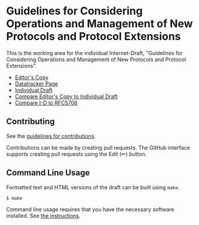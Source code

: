 <!-- regenerate: off (set to off if you edit this file) -->

# Guidelines for Considering Operations and Management of New Protocols and Protocol Extensions

This is the working area for the individual Internet-Draft, "Guidelines for Considering Operations and Management of New Protocols and Protocol Extensions".

* [Editor's Copy](https://IETF-OPSAWG-WG.github.io/draft-opsarea-rfc5706bis/#go.draft-opsarea-rfc5706bis.html)
* [Datatracker Page](https://datatracker.ietf.org/doc/draft-opsarea-rfc5706bis)
* [Individual Draft](https://datatracker.ietf.org/doc/html/draft-opsarea-rfc5706bis)
* [Compare Editor's Copy to Individual Draft](https://IETF-OPSAWG-WG.github.io/draft-opsarea-rfc5706bis/#go.draft-opsarea-rfc5706bis.diff)
* [Compare I-D to RFC5706](https://author-tools.ietf.org/diff?doc_1=rfc5706&doc_2=draft-opsarea-rfc5706bis)

## Contributing

See the
[guidelines for contributions](https://github.com/IETF-OPSAWG-WG/draft-opsarea-rfc5706bis/blob/main/CONTRIBUTING.md).

Contributions can be made by creating pull requests.
The GitHub interface supports creating pull requests using the Edit (✏) button.


## Command Line Usage

Formatted text and HTML versions of the draft can be built using `make`.

```sh
$ make
```

Command line usage requires that you have the necessary software installed.  See
[the instructions](https://github.com/martinthomson/i-d-template/blob/main/doc/SETUP.md).


